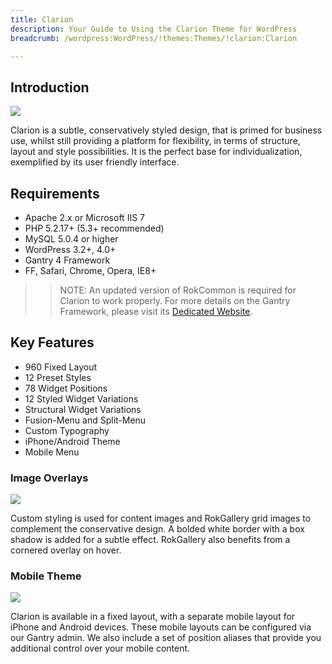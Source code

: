 ```yaml
---
title: Clarion
description: Your Guide to Using the Clarion Theme for WordPress
breadcrumb: /wordpress:WordPress/!themes:Themes/!clarion:Clarion

---
```


Introduction
-----
![][theme]

Clarion is a subtle, conservatively styled design, that is primed for business use, whilst still providing a platform for flexibility, in terms of structure, layout and style possibilities. It is the perfect base for individualization, exemplified by its user friendly interface.

Requirements
-----
* Apache 2.x or Microsoft IIS 7
* PHP 5.2.17+ (5.3+ recommended)
* MySQL 5.0.4 or higher
* WordPress 3.2+, 4.0+
* Gantry 4 Framework
* FF, Safari, Chrome, Opera, IE8+

>> NOTE: An updated version of RokCommon is required for Clarion to work properly. For more details on the Gantry Framework, please visit its [Dedicated Website][gantry].

Key Features
-----

* 960 Fixed Layout
* 12 Preset Styles
* 78 Widget Positions
* 12 Styled Widget Variations
* Structural Widget Variations
* Fusion-Menu and Split-Menu
* Custom Typography
* iPhone/Android Theme
* Mobile Menu

### Image Overlays

![][overlays]

Custom styling is used for content images and RokGallery grid images to complement the conservative design. A bolded white border with a box shadow is added for a subtle effect. RokGallery also benefits from a cornered overlay on hover.

### Mobile Theme

![][mobile]

Clarion is available in a fixed layout, with a separate mobile layout for iPhone and Android devices. These mobile layouts can be configured via our Gantry admin. We also include a set of position aliases that provide you additional control over your mobile content.

[gantry]: http://www.gantry-framework.org/
[gantry_install]: ../../start/gantry.md
[theme]: assets/clarion.jpeg
[responsive]: assets/responsive.jpg
[overlays]: assets/overlays.jpg
[mobile]: assets/mobile.jpg
[roksprocket3]: assets/roksprocket_3.jpg
[roksprocket4]: assets/roksprocket_4.jpg
[gantry4]: assets/gantry4.jpg
[bootstrap]: http://twitter.github.com/bootstrap/